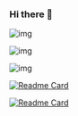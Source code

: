 ### Hi there 👋

<!--
**cezres/cezres** is a ✨ _special_ ✨ repository because its `README.md` (this file) appears on your GitHub profile.

Here are some ideas to get you started:

- 🔭 I’m currently working on ...
- 🌱 I’m currently learning ...
- 👯 I’m looking to collaborate on ...
- 🤔 I’m looking for help with ...
- 💬 Ask me about ...
- 📫 How to reach me: ...
- 😄 Pronouns: ...
- ⚡ Fun fact: ...
-->


![img](https://github-readme-stats.vercel.app/api?username=cezres&show_icons=true&locale=en)

![img](https://github-readme-streak-stats.herokuapp.com/?user=cezres&)

![img](https://github-readme-stats.vercel.app/api/top-langs?username=cezres&show_icons=true&locale=en&layout=compact&hide=c,lua,ruby,c++)



[![Readme Card](https://github-readme-stats.vercel.app/api/pin/?username=anuraghazra&repo=github-readme-stats)](https://github.com/citahub/cyton-ios)

[![Readme Card](https://github-readme-stats.vercel.app/api/pin/?username=anuraghazra&repo=github-readme-stats)](https://github.com/cezres/task_manager)
